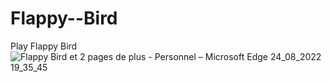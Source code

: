 # Flappy--Bird
Play Flappy Bird
![Flappy Bird et 2 pages de plus - Personnel – Microsoft​ Edge 24_08_2022 19_35_45](https://user-images.githubusercontent.com/105297551/195693519-e2ca0f3b-d91b-4570-94f0-e5d0613dfb5c.png)
